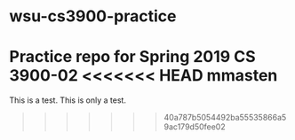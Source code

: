 # wsu-cs3900-practice
Practice repo for Spring 2019 CS 3900-02
<<<<<<< HEAD
mmasten
=======
This is a test. This is only a test.
>>>>>>> 40a787b5054492ba55535866a59ac179d50fee02

